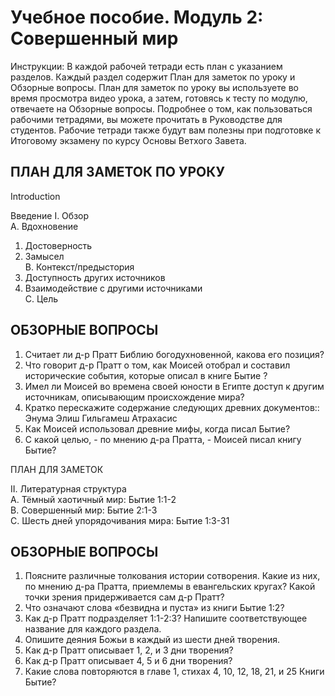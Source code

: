 # Учебное пособие. Модуль 2: Совершенный мир


Инструкции: 
В каждой рабочей тетради есть план с указанием разделов. Каждый раздел содержит План для заметок по уроку и Обзорные вопросы. 
План для заметок по уроку вы используете во время просмотра видео урока, а затем, готовясь к тесту по модулю, отвечаете на Обзорные вопросы. 
Подробнее о том, как пользоваться рабочими тетрадями, вы можете прочитать в Руководстве для студентов. Рабочие тетради также будут вам полезны при подготовке к Итоговому экзамену по курсу Основы Ветхого Завета.


## ПЛАН ДЛЯ ЗАМЕТОК ПО УРОКУ

Introduction  

Введение
I. Обзор       
A. Вдохновение    	
1. Достоверность    	
2. Замысел       
B. Контекст/предыстория    	
1. Доступность других источников    
2. Взаимодействие с другими источниками       
C. Цель 

## ОБЗОРНЫЕ ВОПРОСЫ 
1. Считает ли д-р Пратт Библию богодухновенной, какова его позиция?   
2. Что говорит д-р Пратт о том, как Моисей отобрал и составил исторические события, которые описал в книге Бытие ?   
3. Имел ли Моисей во времена своей юности в Египте доступ к другим источникам, описывающим происхождение мира?  
4. Кратко перескажите содержание следующих древних документов::  	Энума Элиш 	Гильгамеш 	Атрахасис   
5. Как Моисей использовал древние мифы, когда писал Бытие?   
6. С какой целью,  - по мнению д-ра Пратта, - Моисей писал книгу Бытие?  


ПЛАН ДЛЯ ЗАМЕТОК

II. Литературная структура       
A. Тёмный хаотичный мир: Бытие 1:1-2       
B. Совершенный мир: Бытие 2:1-3       
C. Шесть дней упорядочивания мира: Бытие 1:3-31 


## ОБЗОРНЫЕ ВОПРОСЫ 

1. Поясните различные толкования истории сотворения. Какие из них, по мнению д-ра Пратта, приемлемы в евангельских кругах? Какой точки зрения придерживается сам д-р Пратт?  
2. Что означают слова «безвидна и пуста» из книги Бытие 1:2?   
3. Как д-р Пратт подразделяет 1:1-2:3? Напишите соответствующее название для каждого раздела.  
4. Опишите деяния Божьи в каждый из шести дней творения.  
5. Как д-р Пратт описывает 1, 2, и 3 дни творения?   
6. Как д-р Пратт описывает 4, 5 и 6 дни творения?   
7. Какие слова повторяются в главе 1, стихах 4, 10, 12, 18, 21, и 25 Книги Бытие?  

